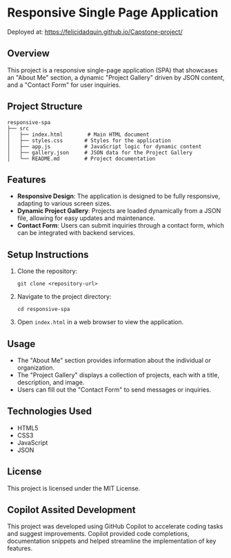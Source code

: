 # Responsive Single Page Application

Deployed at: https://felicidadquin.github.io/Capstone-project/

## Overview
This project is a responsive single-page application (SPA) that showcases an "About Me" section, a dynamic "Project Gallery" driven by JSON content, and a "Contact Form" for user inquiries.

## Project Structure
```
responsive-spa
├── src
│   ├── index.html        # Main HTML document
│   ├── styles.css       # Styles for the application
│   ├── app.js           # JavaScript logic for dynamic content
│   ├── gallery.json     # JSON data for the Project Gallery
│   └── README.md        # Project documentation
```

## Features
- **Responsive Design**: The application is designed to be fully responsive, adapting to various screen sizes.
- **Dynamic Project Gallery**: Projects are loaded dynamically from a JSON file, allowing for easy updates and maintenance.
- **Contact Form**: Users can submit inquiries through a contact form, which can be integrated with backend services.

## Setup Instructions
1. Clone the repository:
   ```
   git clone <repository-url>
   ```
2. Navigate to the project directory:
   ```
   cd responsive-spa
   ```
3. Open `index.html` in a web browser to view the application.

## Usage
- The "About Me" section provides information about the individual or organization.
- The "Project Gallery" displays a collection of projects, each with a title, description, and image.
- Users can fill out the "Contact Form" to send messages or inquiries.

## Technologies Used
- HTML5
- CSS3
- JavaScript
- JSON

## License
This project is licensed under the MIT License.

## Copilot Assited Development
This project was developed using GitHub Copilot to accelerate coding tasks and suggest improvements. Copilot provided code completions, documentation snippets and helped streamline the implementation of key features.
